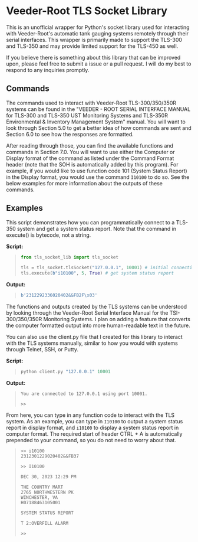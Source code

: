 # Veeder-Root TLS Socket Library

This is an unofficial wrapper for Python's socket library used for interacting with Veeder-Root's automatic tank gauging systems remotely through their serial interfaces. This wrapper is primarily made to support the TLS-300 and TLS-350 and may provide limited support for the TLS-450 as well.

If you believe there is something about this library that can be improved upon, please feel free to submit a issue or a pull request. I will do my best to respond to any inquiries promptly.

## Commands

The commands used to interact with Veeder-Root TLS-300/350/350R systems can be found in the "VEEDER - ROOT SERIAL INTERFACE MANUAL for TLS-300 and TLS-350 UST Monitoring Systems and TLS-350R Environmental & Inventory Management System" manual. You will want to look through Section 5.0 to get a better idea of how commands are sent and Section 6.0 to see how the responses are formatted.

After reading through those, you can find the available functions and commands in Section 7.0. You will want to use either the Computer or Display format of the command as listed under the Command Format header (note that the SOH is automatically added by this program). For example, if you would like to use function code 101 (System Status Report) in the Display format, you would use the command ``I10100`` to do so. See the below examples for more information about the outputs of these commands.

## Examples

This script demonstrates how you can programmatically connect to a TLS-350 system and get a system status report. Note that the command in execute() is bytecode, not a string.

**Script:**

>```python
> from tls_socket_lib import tls_socket
>
> tls = tls_socket.tlsSocket("127.0.0.1", 10001) # initial connection
> tls.execute(b"i10100", 5, True) # get system status report
>```

**Output:**

>```python
> b'2312292336020402&&FB2F\x03'
>```

The functions and outputs created by the TLS systems can be understood by looking through the Veeder-Root Serial Interface Manual for the TSI-300/350/350R Monitoring Systems. I plan on adding a feature that converts the computer formatted output into more human-readable text in the future.

You can also use the client.py file that I created for this library to interact with the TLS systems manually, similar to how you would with systems through Telnet, SSH, or Putty.

**Script:**

>```python
> python client.py "127.0.0.1" 10001
>```

**Output:**

>```
> You are connected to 127.0.0.1 using port 10001.
>
> >>
>```

From here, you can type in any function code to interact with the TLS system. As an example, you can type in ``I10100`` to output a system status report in display format, and ``i10100`` to display a system status report in computer format. The required start of header CTRL + A is automatically prepended to your command, so you do not need to worry about that.

> ```
> >> i10100
> 2312301229020402&&FB37
>
> >> I10100 
>
> DEC 30, 2023 12:29 PM
>
> THE COUNTRY MART
> 2765 NORTHWESTERN PK
> WINCHESTER, VA
> H07188463105001
>
> SYSTEM STATUS REPORT
>
> T 2:OVERFILL ALARM
>
> >>
> ```


